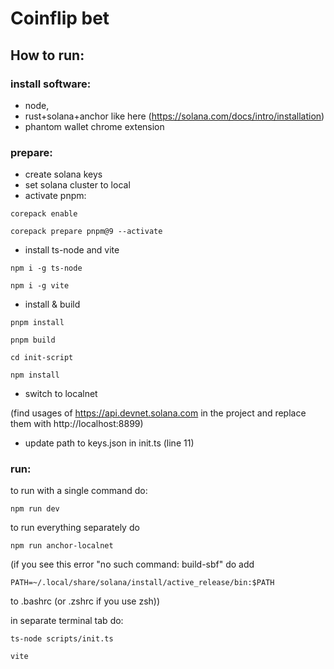 # Coinflip bet

## How to run:

### install software:

- node,
- rust+solana+anchor like here (https://solana.com/docs/intro/installation)
- phantom wallet chrome extension

### prepare:

- create solana keys
- set solana cluster to local
- activate pnpm:

`corepack enable`

`corepack prepare pnpm@9 --activate`

- install ts-node and vite

`npm i -g ts-node`

`npm i -g vite`

- install & build

`pnpm install`

`pnpm build`

`cd init-script`

`npm install`

- switch to localnet 

(find usages of https://api.devnet.solana.com in the project and replace them with http://localhost:8899)

- update path to keys.json in init.ts (line 11)

### run:

to run with a single command do:

`npm run dev`

to run everything separately do

`npm run anchor-localnet`

(if you see this error "no such command: build-sbf" do 
add

`PATH=~/.local/share/solana/install/active_release/bin:$PATH`

to .bashrc (or .zshrc if you use zsh))

in separate terminal tab do:

`ts-node scripts/init.ts`

`vite`

